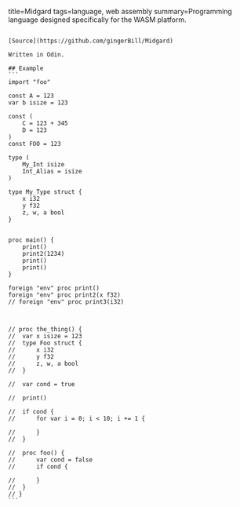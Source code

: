 title=Midgard
tags=language, web assembly
summary=Programming language designed specifically for the WASM platform.
~~~~~~

[Source](https://github.com/gingerBill/Midgard)

Written in Odin.

## Example
```
import "foo"

const A = 123
var b isize = 123

const (
	C = 123 + 345
	D = 123
)
const FOO = 123

type (
	My_Int isize
	Int_Alias = isize
)

type My_Type struct {
	x i32
	y f32
	z, w, a bool
}


proc main() {
	print()
	print2(1234)
	print()
	print()
}

foreign "env" proc print()
foreign "env" proc print2(x f32)
// foreign "env" proc print3(i32)



// proc the_thing() {
// 	var x isize = 123
// 	type Foo struct {
// 		x i32
// 		y f32
// 		z, w, a bool
// 	}

// 	var cond = true

// 	print()

// 	if cond {
// 		for var i = 0; i < 10; i += 1 {

// 		}
// 	}

// 	proc foo() {
// 		var cond = false
// 		if cond {

// 		}
// 	}
// }
```

